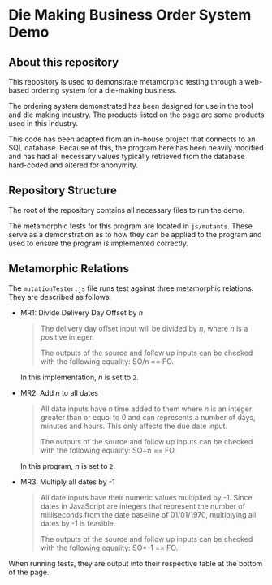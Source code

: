# Die Making Business Order System Demo

## About this repository

This repository is used to demonstrate metamorphic testing through a web-based ordering system for a die-making business.

The ordering system demonstrated has been designed for use in the tool and die making industry. The products listed on the page are some products used in this industry.

This code has been adapted from an in-house project that connects to an SQL database. Because of this, the program here has been heavily modified and has had all necessary values typically retrieved from the database hard-coded and altered for anonymity.

## Repository Structure

The root of the repository contains all necessary files to run the demo.

The metamorphic tests for this program are located in `js/mutants`. These serve as a demonstration as to how they can be applied to the program and used to ensure the program is implemented correctly.

## Metamorphic Relations

The `mutationTester.js` file runs test against three metamorphic relations. They are described as follows:

- MR1: Divide Delivery Day Offset by *n*
	> The delivery day offset input will be divided by *n*, where *n* is a positive integer.
	> 
	> The outputs of the source and follow up inputs can be checked with the following equality: SO/n == FO.
	
	In this implementation, *n* is set to `2`.

- MR2: Add *n* to all dates
	> All date inputs have *n* time added to them where *n* is an integer greater than or equal to 0 and can represents a number of days, minutes and hours. This only affects the due date input.
	>
	> The outputs of the source and follow up inputs can be checked with the following equality: SO+n == FO.

	In this program, *n* is set to `2`.

- MR3: Multiply all dates by -1
	> All date inputs have their numeric values multiplied by -1. Since dates in JavaScript are integers that represent the number of milliseconds from the date baseline of 01/01/1970, multiplying all dates by -1 is feasible.
	>
	> The outputs of the source and follow up inputs can be checked with the following equality: SO*-1 == FO.

When running tests, they are output into their respective table at the bottom of the page.
